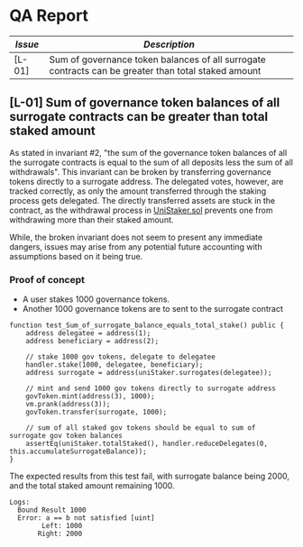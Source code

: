 # QA Report

| *Issue* | *Description*                                                                  |
|---------|--------------------------------------------------------------------------------|
| [L-01]  | Sum of governance token balances of all surrogate contracts can be greater than total staked amount                                                                                     |

## [L-01] Sum of governance token balances of all surrogate contracts can be greater than total staked amount

As stated in invariant #2, "the sum of the governance token balances of all the surrogate contracts is equal to the sum of all deposits less the sum of all withdrawals". This invariant can be broken by transferring governance tokens directly to a surrogate address. The delegated votes, however, are tracked correctly, as only the amount transferred through the staking process gets delegated. The directly transferred assets are stuck in the contract, as the withdrawal process in [UniStaker.sol](https://github.com/code-423n4/2024-02-uniswap-foundation/blob/main/src/UniStaker.sol) prevents one from withdrawing more than their staked amount.

While, the broken invariant does not seem to present any immediate dangers, issues may arise from any potential future accounting with assumptions based on it being true.

### **Proof of concept**

- A user stakes 1000 governance tokens.
- Another 1000 governance tokens are to sent to the surrogate contract

```
function test_Sum_of_surrogate_balance_equals_total_stake() public {
    address delegatee = address(1);
    address beneficiary = address(2);

    // stake 1000 gov tokens, delegate to delegatee
    handler.stake(1000, delegatee, beneficiary);
    address surrogate = address(uniStaker.surrogates(delegatee));

    // mint and send 1000 gov tokens directly to surrogate address
    govToken.mint(address(3), 1000);
    vm.prank(address(3));
    govToken.transfer(surrogate, 1000);

    // sum of all staked gov tokens should be equal to sum of surrogate gov token balances
    assertEq(uniStaker.totalStaked(), handler.reduceDelegates(0, this.accumulateSurrogateBalance));
}
```

The expected results from this test fail, with surrogate balance being 2000, and the total staked amount remaining 1000.

```[FAIL. Reason: assertion failed] test_Sum_of_surrogate_balance_equals_total_stake() (gas: 948026)
Logs:
  Bound Result 1000
  Error: a == b not satisfied [uint]
        Left: 1000
       Right: 2000

```
